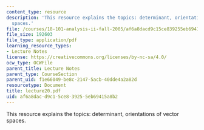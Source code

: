 ```yaml
---
content_type: resource
description: 'This resource explains the topics: determinant, orientations of vector
  spaces.'
file: /courses/18-101-analysis-ii-fall-2005/af6a8dacd9c15ce839255eb69415a8b2_lecture20.pdf
file_size: 192603
file_type: application/pdf
learning_resource_types:
- Lecture Notes
license: https://creativecommons.org/licenses/by-nc-sa/4.0/
ocw_type: OCWFile
parent_title: Lecture Notes
parent_type: CourseSection
parent_uid: f1e66049-be8c-2147-5acb-40dde4a2a82d
resourcetype: Document
title: lecture20.pdf
uid: af6a8dac-d9c1-5ce8-3925-5eb69415a8b2
---
```

This resource explains the topics: determinant, orientations of vector spaces.